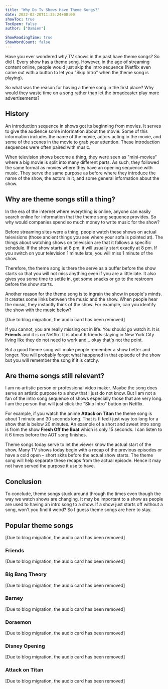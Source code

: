 ```yaml
---
title: "Why Do Tv Shows Have Theme Songs?"
date: 2022-02-20T11:35:24+08:00
showToc: true
TocOpen: false
author: ["Damien"]

ShowReadingTime: true
ShowWordCount: false
---
```


Have you ever wondered why TV shows in the past have theme songs? So did I. Every show has a theme song. However, in the age of streaming content online, people would just skip the intro sequence (Netflix even came out with a button to let you "Skip Intro" when the theme song is playing).

So what was the reason for having a theme song in the first place? Why would they waste time on a song rather than let the broadcaster play more advertisements?

## History

An introduction sequence in shows got its beginning from movies. It serves to give the audience some information about the movie. Some of this information includes the name of the movie, actors acting in the movie, and some of the scenes in the movie to grab your attention. These introduction sequences were often paired with music.

When television shows become a thing, they were seen as "mini-movies" where a big movie is split into many different parts. As such, they followed the same format as movies where they have an opening sequence with music. They serve the same purpose as before where they introduce the name of the show, the actors in it, and some general information about the show.

## Why are theme songs still a thing?

In the era of the internet where everything is online, anyone can easily search online for information that the theme song sequence provides. So why would companies spend so much money to write music for the show?

Before streaming sites were a thing, people watch these shows on actual televisions (those ancient things you see where your sofa is pointed at). The things about watching shows on television are that it follows a specific schedule. If the show starts at 8 pm, it will usually start exactly at 8 pm. If you switch on your television 1 minute late, you will miss 1 minute of the show.

Therefore, the theme song is there the serve as a buffer before the show starts so that you will not miss anything even if you are a little late. It also gives you some time to settle in, get some snacks or go to the restroom before the show starts.

Another reason for the theme song is to ingrain the show in people's minds. It creates some links between the music and the show. When people hear the music, they instantly think of the show. For example, can you identify the show with the music below?

[Due to blog migration, the audio card has been removed]

If you cannot, you are really missing out in life. You should go watch it. It is **Friends** and it is on Netflix. It is about 6 friends staying in New York City living like they do not need to work and... okay that's not the point.

But a good theme song will make people remember a show better and longer. You will probably forget what happened in that episode of the show but you will remember the song if it is catchy.

## Are theme songs still relevant?

I am no artistic person or professional video maker. Maybe the song does serve an artistic purpose to a show that I just do not know. But I am not a fan of the intro song sequence of shows especially those that are very long. I am the person that will just click the "Skip Intro" button on Netflix.

For example, if you watch the anime **Attack on Titan** the theme song is about 1 minute and 30 seconds long. That is (I feel) just way too long for a show that is below 20 minutes. An example of a short and sweet intro song is from the show **Fresh Off the Boat** which is only 15 seconds. I can listen to it 6 times before the AOT song finishes.

Theme songs today serve to let the viewer know the actual start of the show. Many TV shows today begin with a recap of the previous episodes or have a cold open – short skits before the actual show starts. The theme song will help separate these recaps from the actual episode. Hence it may not have served the purpose it use to have.

## Conclusion

To conclude, theme songs stuck around through the times even though the way we watch shows are changing. It may be important to a show as people are used to having an intro song to a show. If a show just starts off without a song, won't you find it weird? So I guess theme songs are here to stay.

## Popular theme songs

[Due to blog migration, the audio card has been removed]

### Friends

[Due to blog migration, the audio card has been removed]

### Big Bang Theory

[Due to blog migration, the audio card has been removed]

### Barney

[Due to blog migration, the audio card has been removed]

### Doraemon

[Due to blog migration, the audio card has been removed]

### Disney Opening

[Due to blog migration, the audio card has been removed]

### Attack on Titan

[Due to blog migration, the audio card has been removed]
